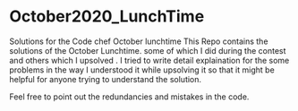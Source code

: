 # October2020_LunchTime
Solutions for the Code chef October lunchtime
This Repo contains the solutions of the October Lunchtime.
some of which I did during the contest and others which I upsolved .
I tried to write detail explaination for the some problems in the way I understood it while upsolving it
so that it might be helpful for anyone trying to understand the solution.

Feel free to point out the redundancies and mistakes in the code.
